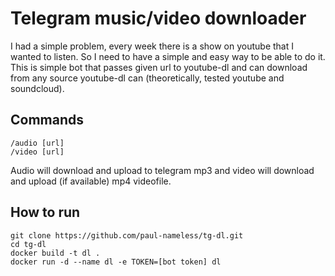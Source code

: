 # Telegram music/video downloader

I had a simple problem, every week there is a show on youtube that I wanted to listen. So I need to have a simple and easy way to be able to do it. This is simple bot that passes given url to youtube-dl and can download from any source youtube-dl can (theoretically, tested youtube and soundcloud).

## Commands

```
/audio [url]
/video [url]
```

Audio will download and upload to telegram mp3 and video will download and upload (if available) mp4 videofile.

## How to run

```
git clone https://github.com/paul-nameless/tg-dl.git
cd tg-dl
docker build -t dl .
docker run -d --name dl -e TOKEN=[bot token] dl
```
